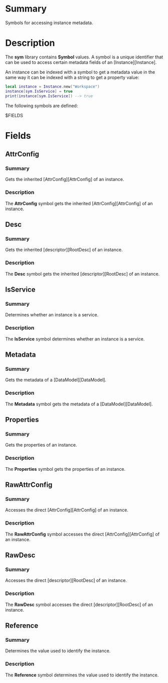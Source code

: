 # Summary
Symbols for accessing instance metadata.

# Description
The **sym** library contains **Symbol** values. A symbol is a unique identifier
that can be used to access certain metadata fields of an [Instance][Instance].

An instance can be indexed with a symbol to get a metadata value in the same way
it can be indexed with a string to get a property value:

```lua
local instance = Instance.new("Workspace")
instance[sym.IsService] = true
print(instance[sym.IsService]) --> true
```

The following symbols are defined:

$FIELDS

# Fields
## AttrConfig
### Summary
Gets the inherited [AttrConfig][AttrConfig] of an instance.

### Description
The **AttrConfig** symbol gets the inherited [AttrConfig][AttrConfig] of an
instance.

## Desc
### Summary
Gets the inherited [descriptor][RootDesc] of an instance.

### Description
The **Desc** symbol gets the inherited [descriptor][RootDesc] of an instance.

## IsService
### Summary
Determines whether an instance is a service.

### Description
The **IsService** symbol determines whether an instance is a service.

## Metadata
### Summary
Gets the metadata of a [DataModel][DataModel].

### Description
The **Metadata** symbol gets the metadata of a [DataModel][DataModel].

## Properties
### Summary
Gets the properties of an instance.

### Description
The **Properties** symbol gets the properties of an instance.

## RawAttrConfig
### Summary
Accesses the direct [AttrConfig][AttrConfig] of an instance.

### Description
The **RawAttrConfig** symbol accesses the direct [AttrConfig][AttrConfig] of an
instance.

## RawDesc
### Summary
Accesses the direct [descriptor][RootDesc] of an instance.

### Description
The **RawDesc** symbol accesses the direct [descriptor][RootDesc] of an
instance.

## Reference
### Summary
Determines the value used to identify the instance.

### Description
The **Reference** symbol determines the value used to identify the instance.
